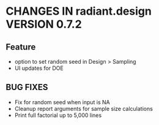 # CHANGES IN radiant.design VERSION 0.7.2

## Feature
- option to set random seed in Design > Sampling
- UI updates for DOE

## BUG FIXES
- Fix for random seed when input is NA
- Cleanup report arguments for sample size calculations
- Print full factorial up to 5,000 lines
